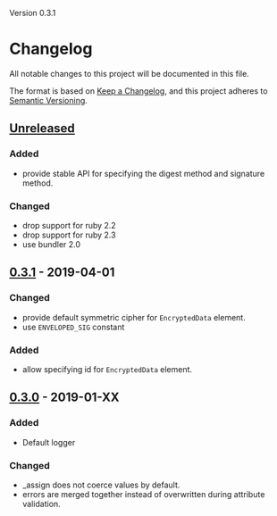Version 0.3.1

# Changelog
All notable changes to this project will be documented in this file.

The format is based on [Keep a Changelog](https://keepachangelog.com/en/1.0.0/),
and this project adheres to [Semantic Versioning](https://semver.org/spec/v2.0.0.html).

## [Unreleased]
### Added
- provide stable API for specifying the digest method and signature method.

### Changed
- drop support for ruby 2.2
- drop support for ruby 2.3
- use bundler 2.0

## [0.3.1] - 2019-04-01
### Changed
- provide default symmetric cipher for `EncryptedData` element.
- use `ENVELOPED_SIG` constant

### Added
- allow specifying id for `EncryptedData` element.

## [0.3.0] - 2019-01-XX
### Added
- Default logger

### Changed
- \_assign does not coerce values by default.
- errors are merged together instead of overwritten during attribute validation.

[Unreleased]: https://github.com/saml-kit/xml-kit/compare/v0.3.1...HEAD
[0.3.1]: https://github.com/saml-kit/xml-kit/compare/v0.3.0...v0.3.1
[0.3.0]: https://github.com/saml-kit/xml-kit/compare/v0.2.0...v0.3.0
[0.2.0]: https://github.com/saml-kit/xml-kit/compare/v0.1.14...v0.2.0
[0.1.14]: https://github.com/saml-kit/xml-kit/compare/v0.1.13...v0.1.14
[0.1.13]: https://github.com/saml-kit/xml-kit/compare/v0.1.12...v0.1.13
[0.1.12]: https://github.com/saml-kit/xml-kit/compare/v0.1.11...v0.1.12
[0.1.11]: https://github.com/saml-kit/xml-kit/compare/v0.1.10...v0.1.11
[0.1.10]: https://github.com/saml-kit/xml-kit/compare/v0.1.9...v0.1.10
[0.1.9]: https://github.com/saml-kit/xml-kit/compare/v0.1.8...v0.1.9
[0.1.8]: https://github.com/saml-kit/xml-kit/compare/v0.1.7...v0.1.8
[0.1.7]: https://github.com/saml-kit/xml-kit/compare/v0.1.6...v0.1.7
[0.1.6]: https://github.com/saml-kit/xml-kit/compare/v0.1.5...v0.1.6
[0.1.5]: https://github.com/saml-kit/xml-kit/compare/v0.1.4...v0.1.5
[0.1.4]: https://github.com/saml-kit/xml-kit/compare/v0.1.3...v0.1.4
[0.1.3]: https://github.com/saml-kit/xml-kit/compare/v0.1.1...v0.1.3
[0.1.1]: https://github.com/saml-kit/xml-kit/compare/v0.1.1...v0.1.1
[0.1.1]: https://github.com/saml-kit/xml-kit/compare/v0.1.0...v0.1.1
[0.1.0]: https://github.com/saml-kit/xml-kit/compare/v0.1.0...v0.1.0
